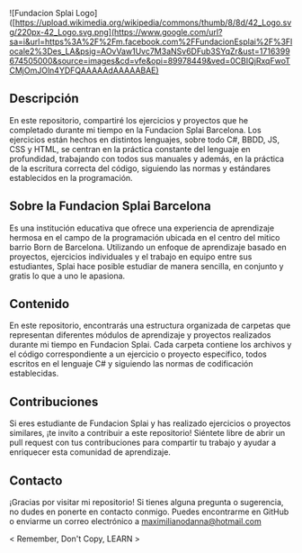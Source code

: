 
![Fundacion Splai Logo]([https://upload.wikimedia.org/wikipedia/commons/thumb/8/8d/42_Logo.svg/220px-42_Logo.svg.png](https://www.google.com/url?sa=i&url=https%3A%2F%2Fm.facebook.com%2FFundacionEsplai%2F%3Flocale2%3Des_LA&psig=AOvVaw1Uvc7M3aNSv6DFub3SYqZr&ust=1716399674505000&source=images&cd=vfe&opi=89978449&ved=0CBIQjRxqFwoTCMjOmJOln4YDFQAAAAAdAAAAABAE)

## Descripción

En este repositorio, compartiré los ejercicios y proyectos que he completado durante mi tiempo en la Fundacion Splai Barcelona.
Los ejercicios están hechos en distintos lenguajes, sobre todo C#, BBDD, JS, CSS y HTML, se centran en la práctica constante del lenguaje en profundidad, trabajando con todos sus manuales y además, en la práctica de la escritura correcta del código, siguiendo las normas y estándares establecidos en la programación.

## Sobre la Fundacion Splai Barcelona

Es una institución educativa que ofrece una experiencia de aprendizaje hermosa en el campo de la programación ubicada en el centro del mitico barrio Born de Barcelona.
Utilizando un enfoque de aprendizaje basado en proyectos, ejercicios individuales y el trabajo en equipo entre sus estudiantes, Splai hace posible estudiar de manera sencilla,
en conjunto y gratis lo que a uno le apasiona.

## Contenido

En este repositorio, encontrarás una estructura organizada de carpetas que representan diferentes módulos de aprendizaje y proyectos realizados durante mi tiempo en Fundacion Splai.
Cada carpeta contiene los archivos y el código correspondiente a un ejercicio o proyecto específico, todos escritos en el lenguaje C# y siguiendo las normas de codificación establecidas.

## Contribuciones

Si eres estudiante de Fundacion Splai y has realizado ejercicios o proyectos similares, ¡te invito a contribuir a este repositorio! 
Siéntete libre de abrir un pull request con tus contribuciones para compartir tu trabajo y ayudar a enriquecer esta comunidad de aprendizaje.

## Contacto

¡Gracias por visitar mi repositorio! Si tienes alguna pregunta o sugerencia, no dudes en ponerte en contacto conmigo. Puedes encontrarme en GitHub o enviarme un correo electrónico a maximilianodanna@hotmail.com

< Remember, Don't Copy, LEARN >
